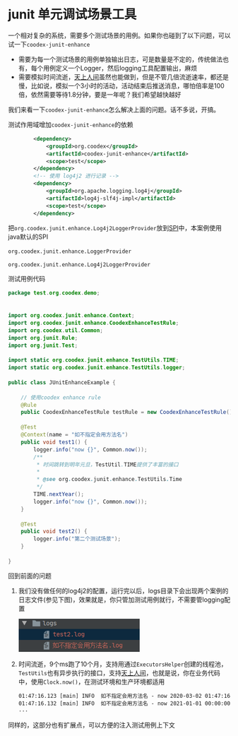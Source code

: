 # junit 单元调试场景工具

一个相对复杂的系统，需要多个测试场景的用例。如果你也碰到了以下问题，可以试一下`coodex-junit-enhance`

- 需要为每一个测试场景的用例单独输出日志，可是数量是不定的，传统做法也有，每个用例定义一个Logger，然后logging工具配置输出，麻烦
- 需要模拟时间流逝，[天上人间](../coodex-utilities/clock.md)虽然也能做到，但是不管几倍流逝速率，都还是慢，比如说，模拟一个3小时的活动，活动结束后推送消息，哪怕倍率是100倍，依然需要等待1.8分钟，要是一年呢？我们希望越快越好

我们来看一下`coodex-junit-enhance`怎么解决上面的问题。话不多说，开搞。

测试作用域增加`coodex-junit-enhance`的依赖

```xml
        <dependency>
            <groupId>org.coodex</groupId>
            <artifactId>coodex-junit-enhance</artifactId>
            <scope>test</scope>
        </dependency>
        <!-- 使用 log4j2 进行记录 -->
        <dependency>
            <groupId>org.apache.logging.log4j</groupId>
            <artifactId>log4j-slf4j-impl</artifactId>
            <scope>test</scope>
        </dependency>
```

把`org.coodex.junit.enhance.Log4j2LoggerProvider`放到[SPI](../coodex-utilities/SPI.md)中，本案例使用java默认的SPI

`org.coodex.junit.enhance.LoggerProvider`

```txt
org.coodex.junit.enhance.Log4j2LoggerProvider
```

测试用例代码

```java
package test.org.coodex.demo;


import org.coodex.junit.enhance.Context;
import org.coodex.junit.enhance.CoodexEnhanceTestRule;
import org.coodex.util.Common;
import org.junit.Rule;
import org.junit.Test;

import static org.coodex.junit.enhance.TestUtils.TIME;
import static org.coodex.junit.enhance.TestUtils.logger;

public class JUnitEnhanceExample {

    // 使用coodex enhance rule
    @Rule
    public CoodexEnhanceTestRule testRule = new CoodexEnhanceTestRule();

    @Test
    @Context(name = "如不指定会用方法名")
    public void test1() {
        logger.info("now {}", Common.now());
        /**
         * 时间跳转到明年元旦，TestUtil.TIME提供了丰富的接口
         *
         * @see org.coodex.junit.enhance.TestUtils.Time
         */
        TIME.nextYear();
        logger.info("now {}", Common.now());
    }

    @Test
    public void test2() {
        logger.info("第二个测试场景");
    }

}
```

回到前面的问题

1. 我们没有做任何的log4j2的配置，运行完以后，logs目录下会出现两个案例的日志文件(参见下图)，效果就是，你只管加测试用例就行，不需要管logging配置

    ![logs](../images/logs.png)

1. 时间流逝，9个ms跑了10个月，支持用通过`ExecutorsHelper`创建的线程池，`TestUtils`也有异步执行的接口，支持[天上人间](../coodex-utilities/clock.md)，也就是说，你在业务代码中，使用`Clock.now()`，在测试环境和生产环境都适用

    ```txt
    01:47:16.123 [main] INFO  如不指定会用方法名 - now 2020-03-02 01:47:16
    01:47:16.132 [main] INFO  如不指定会用方法名 - now 2021-01-01 00:00:00
    ···

同样的，这部分也有扩展点，可以方便的注入测试用例上下文
